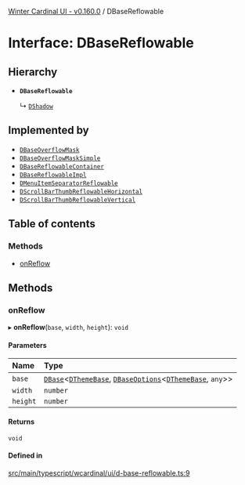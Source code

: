 [Winter Cardinal UI - v0.160.0](../index.md) / DBaseReflowable

# Interface: DBaseReflowable

## Hierarchy

- **`DBaseReflowable`**

  ↳ [`DShadow`](DShadow.md)

## Implemented by

- [`DBaseOverflowMask`](../classes/DBaseOverflowMask.md)
- [`DBaseOverflowMaskSimple`](../classes/DBaseOverflowMaskSimple.md)
- [`DBaseReflowableContainer`](../classes/DBaseReflowableContainer.md)
- [`DBaseReflowableImpl`](../classes/DBaseReflowableImpl.md)
- [`DMenuItemSeparatorReflowable`](../classes/DMenuItemSeparatorReflowable.md)
- [`DScrollBarThumbReflowableHorizontal`](../classes/DScrollBarThumbReflowableHorizontal.md)
- [`DScrollBarThumbReflowableVertical`](../classes/DScrollBarThumbReflowableVertical.md)

## Table of contents

### Methods

- [onReflow](DBaseReflowable.md#onreflow)

## Methods

### onReflow

▸ **onReflow**(`base`, `width`, `height`): `void`

#### Parameters

| Name | Type |
| :------ | :------ |
| `base` | [`DBase`](../classes/DBase.md)<[`DThemeBase`](DThemeBase.md), [`DBaseOptions`](DBaseOptions.md)<[`DThemeBase`](DThemeBase.md), `any`\>\> |
| `width` | `number` |
| `height` | `number` |

#### Returns

`void`

#### Defined in

[src/main/typescript/wcardinal/ui/d-base-reflowable.ts:9](https://github.com/winter-cardinal/winter-cardinal-ui/blob/v0.160.0/src/main/typescript/wcardinal/ui/d-base-reflowable.ts#L9)
